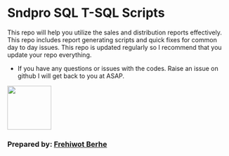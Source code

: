 # Sndpro SQL T-SQL Scripts

This repo will help you utilize the sales and distribution reports effectively. This repo includes report generating scripts and quick fixes for common day to day issues. This repo is updated regularly so I recommend that you update your repo everything.

* If you have any questions or issues with the codes. Raise an issue on github I will get back to you at ASAP.

<img src = 'https://external-content.duckduckgo.com/iu/?u=http%3A%2F%2Flogos-download.com%2Fwp-content%2Fuploads%2F2016%2F03%2FUnilever_logotype_emblem_logo.png&f=1&nofb=1&ipt=dd397190d03eabd2bc29cc1d20d9424eadd9c9ceb9c2e75021cbb990fb42a9f3&ipo=images' width=100px/>

### Prepared by: [Frehiwot Berhe](https://www.linkedin.com/in/frehiwot-hagos/)

